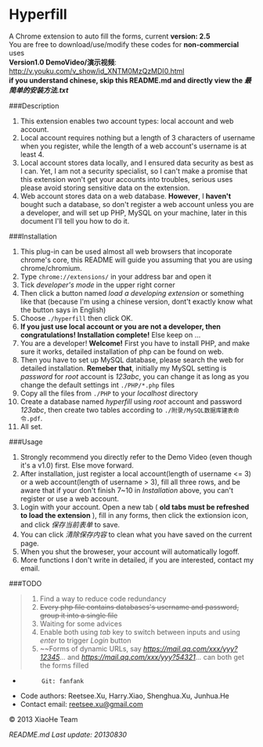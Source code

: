Hyperfill
=========

A Chrome extension to auto fill the forms, current __version: 2.5__  
You are free to download/use/modify these codes for __non-commercial__ uses  
__Version1.0 DemoVideo/演示视频__: http://v.youku.com/v_show/id_XNTM0MzQzMDI0.html  
__if you understand chinese, skip this README.md and directly view the *最简单的安装方法.txt*__

###Description
1. This extension enables two account types: local account and web account.
2. Local account requires nothing but a length of 3 characters of username when you register, while the length of a 
web account's username is at least 4.
3. Local account stores data locally, and I ensured data security as best as I can. Yet, I am not a security specialist,
so I can't make a promise that this extension won't get your accounts into troubles, serious uses please avoid storing 
sensitive data on the extension.
4. Web account stores data on a web database. __However__, I __haven't__ bought such a database, so don't register a web 
account unless you are a developer, and will set up PHP, MySQL on your machine, later in this document I'll tell you 
how to do it.

###Installation
1. This plug-in can be used almost all web browsers that incoporate chrome's core, this README will guide you 
assuming that you are using chrome/chromium.
2. Type `chrome://extensions/` in your address bar and open it
3. Tick *developer's mode* in the upper right corner
4. Then click a button named *load a developing extension* or something like that (because I'm using a chinese version, 
dont't exactly know what the button says in English)
5. Choose `./hyperfill` then click OK.
6. __If you just use local account or you are not a developer, then congratulations! Installation complete!__ 
Else keep on ...
7. You are a developer! __Welcome!__ First you have to install PHP, and make sure it works, detailed installation of php 
can be found on web.
8. Then you have to set up MySQL database, please search the web for detailed installation. __Remeber that__, initially my
MySQL setting is *password* for *root* account is *123abc*, you can change it as long as you change the default settings 
int `./PHP/*.php` files
9. Copy all the files from `./PHP` to your *localhost* directory
10. Create a database named *hyperfill* using *root* account and password *123abc*, then create two tables according to 
`./附录/MySQL数据库建表命令.pdf`.
11. All set. 

###Usage
1. Strongly recommend you directly refer to the Demo Video (even though it's a v1.0) first. Else move forward.
2. After installation, just register a local account(length of username <= 3) or a web account(length of username > 3), 
fill all three rows, and be aware that if your don't finish 7~10 in *Installation* above, you can't register or use a web account.
3. Login with your account. Open a new tab ( __old tabs must be refreshed to load the extension__ ), fill in any forms, 
then click the extionsion icon, and click *保存当前表单* to save.
4. You can click *清除保存内容* to clean what you have saved on the current page.
5. When you shut the broweser, your account will automatically logoff.
6. More functions I don't write in detailed, if you are interested, contact my email.

###TODO
> 1. Find a way to reduce code redundancy
> 2. ~~Every php file contains databases's username and password, group it into a single file~~
> 3. Waiting for some advices
> 4. Enable both using *tab* key to switch between inputs and using *enter* to trigger *Login* button
> 5. ~~Forms of dynamic URLs, say *https://mail.qq.com/xxx/yyy?12345...* and *https://mail.qq.com/xxx/yyy?54321...* can both get the forms filled

+           Git: fanfank
+   Code authors: Reetsee.Xu, Harry.Xiao, Shenghua.Xu, Junhua.He
+ Contact email: reetsee.xu@gmail.com  

<div class = "footer">
    &copy; 2013 XiaoHe Team
</div>

*README.md Last update: 20130830*

